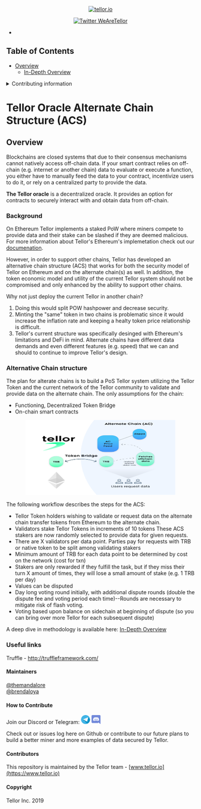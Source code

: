 <p align="center">
  <a href='https://www.tellor.io/'>
    <img src= 'https://raw.githubusercontent.com/tellor-io/TellorBrandMaterials/master/LightBkrnd_RGB.png' width="250" height="200" alt='tellor.io' />
  </a>
</p>

<p align="center">
  <a href='https://twitter.com/WeAreTellor'>
    <img src= 'https://img.shields.io/twitter/url/http/shields.io.svg?style=social' alt='Twitter WeAreTellor' />
  </a> 
</p>

* 

## Table of Contents
* [Overview](#overview)
    * [In-Depth Overview](https://tellor.readthedocs.io/en/latest/)

<details><summary>Contributing information</summary>

   * [Maintainers](#Maintainers)
   * [How to Contribute](#how2contribute)
   * [Copyright](#copyright)
 </details>

# Tellor Oracle Alternate Chain Structure (ACS)


## Overview <a name="overview"> </a>  
Blockchains are closed systems that due to their consensus mechanisms cannot natively access off-chain data. If your smart contract relies on off-chain (e.g. internet or another chain) data to evaluate or execute a function, you either have to manually feed the data to your contract, incentivize users to do it, or rely on a centralized party to provide the data.

<b>The Tellor oracle</b> is a decentralized oracle. It provides an option for contracts to securely interact with and obtain data from off-chain. 

### Background <a name="background"></a>

On Ethereum Tellor implements a staked PoW where miners compete to provide data and their stake can be slashed if they are deemed malicious. For more information about Tellor's Ethereum's implemetation check out our [documenation](https://tellor.readthedocs.io/en/latest/).

However, in order to support other chains, Tellor has developed an alternative chain structure (ACS) that works for both the security model of Tellor on Ethereum and on the alternate chain(s) as well.  In addition, the token economic model and utility of the current Tellor system should not be compromised and only enhanced by the ability to support other chains.

Why not just deploy the current Tellor in another chain?
1. Doing this would split POW hashpower and decrease security.
2. Minting the "same" token in two chains is problematic since it would increase the inflation rate and keeping a healty token price relationship is difficult.
3. Tellor's current structure was specifically desinged with Ethereum's limitations and DeFi in mind. Alternate chains have different data demands and even different features (e.g. speed) that we can and should to continue to improve Tellor's design.  


### Alternative Chain structure
The plan for alterate chains is to build a PoS Tellor system utilizing the Tellor Token and the current network of the Tellor community to validate and provide data on the alternate chain.  The only assumptions for the chain:

* Functioning, Decentralized Token Bridge 
* On-chain smart contracts 


<p align="center">
<img src="./public/acsStructure.png" width="400" height="200" alt = "How it works">
</p>

The following workflow describes the steps for the ACS:
* Tellor Token holders wishing to validate or request data on the alternate chain transfer tokens from Ethereum to the alternate chain.
* Validators stake Tellor Tokens in increments of 10 tokens
These ACS stakers are now randomly selected to provide data for given requests.
* There are X validators per data point. 
Parties pay for requests with TRB or native token to be split among validating stakers
* Minimum amount of TRB for each data point to be determined by cost on the network (cost for txn)
* Stakers are only rewarded if they fulfill the task, but if they miss their turn X amount of times, they will lose a small amount of stake (e.g. 1 TRB per day)
* Values can be disputed
* Day long voting round initially, with additional dispute rounds (double the dispute fee and voting period each time)--Rounds are necessary to mitigate risk of flash voting. 
* Voting based upon balance on sidechain  at beginning of dispute (so you can bring over more Tellor for each subsequent dispute)


A deep dive in methodology is available here: [In-Depth Overview](https://tellor.readthedocs.io/en/latest/)

### Useful links <a name="useful-links"> </a>
Truffle - http://truffleframework.com/


#### Maintainers <a name="maintainers"> </a> 
[@themandalore](https://github.com/themandalore)
<br>
[@brendaloya](https://github.com/brendaloya) 


#### How to Contribute<a name="how2contribute"> </a>  
Join our Discord or Telegram:
[<img src="./public/telegram.png" width="24" height="24">](https://t.me/tellor)
[<img src="./public/discord.png" width="24" height="24">](https://discord.gg/zFcM3G)

Check out or issues log here on Github or contribute to our future plans to build a better miner and more examples of data secured by Tellor. 


#### Contributors<a name="contributors"> </a>

This repository is maintained by the Tellor team - [www.tellor.io](https://www.tellor.io)


#### Copyright

Tellor Inc. 2019
